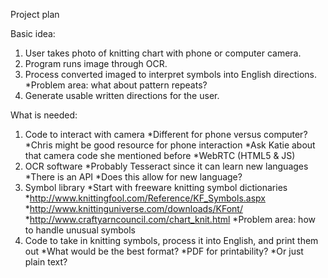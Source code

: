 Project plan

Basic idea:
1. User takes photo of knitting chart with phone or computer camera.
2. Program runs image through OCR.
3. Process converted imaged to interpret symbols into English directions.
    *Problem area: what about pattern repeats?
4. Generate usable written directions for the user.

What is needed:
1. Code to interact with camera
    *Different for phone versus computer?
        *Chris might be good resource for phone interaction
        *Ask Katie about that camera code she mentioned before
    *WebRTC (HTML5 & JS)
2. OCR software
    *Probably Tesseract since it can learn new languages
    *There is an API
        *Does this allow for new language?
3. Symbol library
    *Start with freeware knitting symbol dictionaries
        *http://www.knittingfool.com/Reference/KF_Symbols.aspx
        *http://www.knittinguniverse.com/downloads/KFont/
        *http://www.craftyarncouncil.com/chart_knit.html
    *Problem area: how to handle unusual symbols
4. Code to take in knitting symbols, process it into English, and print them out
    *What would be the best format?
        *PDF for printability?
        *Or just plain text?

